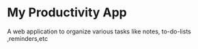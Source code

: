 <h1>My Productivity App</h1>
<p>A web application to organize various tasks like notes, to-do-lists ,reminders,etc</p>